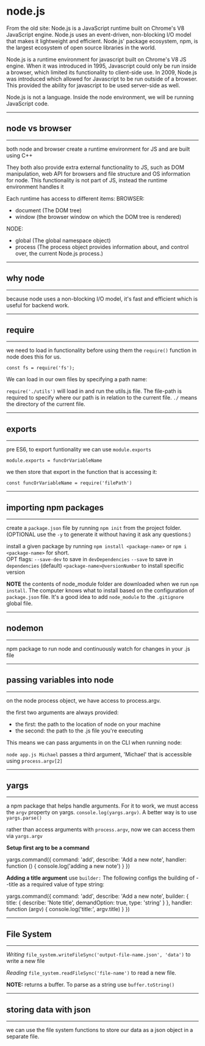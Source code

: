 # node.js
From the old site:
Node.js is a JavaScript runtime built on Chrome's V8 JavaScript engine.  Node.js uses an event-driven, non-blocking I/O model that makes it lightweight and efficient.  Node.js' package ecosystem, npm, is the largest ecosystem of open source libraries in the world.

Node.js is a runtime environment for javascript built on Chrome's V8 JS engine.  When it was introduced in 1995, Javascript could only be run inside a browser, which limited its functionality to client-side use.  In 2009, Node.js was introduced which allowed for Javascript to be run outside of a browser.  This provided the ability for javascript to be used server-side as well.

Node.js is not a language.  Inside the node environment, we will be running JavaScript code.

---
## node vs browser
---
both node and browser create a runtime environment for JS and are built using C++  

They both also provide extra external functionality to JS, such as DOM manipulation, web API for browsers and file structure and OS information for node.  This functionality is not part of JS, instead the runtime environment handles it

Each runtime has access to different items:
BROWSER:
- document  (The DOM tree)
- window    (the browser window on which the DOM tree is rendered)

NODE:
- global    (The global namespace object)
- process   (The process object provides information about, and control over, the current Node.js process.)

---
## why node
---
because node uses a non-blocking I/O model, it's fast and efficient which is useful for backend work.

---
## require
---
we need to load in functionality before using them
the `require()` function in node does this for us.

`const fs = require('fs');`

We can load in our own files by specifying a path name:

`require('./utils')` will load in and run the utils.js file.  The file-path is required to specify where our path is in relation to the current file. `./` means the directory of the current file.

---
## exports
---
pre ES6, to export funtionality we can use `module.exports`

 `module.exports = funcOrVariableName`

 we then store that export in the function that is accessing it:

 `const funcOrVariableName = require('filePath')`

 ---
 ## importing npm packages
 ---
 create a `package.json` file by running `npm init` from the project folder.  (OPTIONAL use the `-y` to generate it without having it ask any questions:)

 install a given package by running `npm install <package-name>` or `npm i <package-name>` for short.  
 OPT flags: 
 `--save-dev` to save in `devDependencies`
 `--save` to save in `dependencies` (default)
 `<package-name>@versionNumber` to install specific version

 **NOTE** the contents of node_module folder are downloaded when we run `npm install`.  The computer knows what to install based on the configuration of `package.json` file.  It's a good idea to add `node_module` to the `.gitignore` global file.

---
## nodemon
---
npm package to run node and continuously watch for changes in your .js file

---
## passing variables into node
---
on the node process object, we have access to process.argv.

the first two arguments are always provided:
- the first: the path to the location of node on your machine
- the second: the path to the .js file you're executing

This means we can pass arguments in on the CLI when running node:

`node app.js Michael` passes a third argument, 'Michael' that is accessible using `process.argv[2]`

---
## yargs
---
a npm package that helps handle arguments.  For it to work, we must access the `argv` property on yargs.  `console.log(yargs.argv)`.  A better way is to use `yargs.parse()`

rather than access arguments with `process.argv`, now we can access them via `yargs.argv`

**Setup first arg to be a command**

  yargs.command({
    command: 'add',
    describe: 'Add a new note',
    handler: function () {
      console.log('adding a new note')
    }
  })

**Adding a title argument**
use `builder:`   The following configs the building of --title as a required value of type string:

  yargs.command({
    command: 'add',
    describe: 'Add a new note',
    builder: {
      title: {
        describe: 'Note title',
        demandOption: true,
        type: 'string'
      }
    },
    handler: function (argv) {
      console.log('title:', argv.title)
    }
  })

---
## File System
---
*Writing*
`file_system.writeFileSync('output-file-name.json', 'data')` to write a new file

*Reading*
`file_system.readFileSync('file-name')` to read a new file.  

**NOTE:** returns a buffer.  To parse as a string use `buffer.toString()`


---
## storing data with json
---
we can use the file system functions to store our data as a json object in a separate file.

